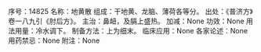 序号：14825
名称：地黄散
组成：干地黄、龙脑、薄荷各等分。
出处：《普济方》卷一八九引《肘后方》。
主治：鼻衄，及膈上盛热。
加减：None
功效：None
用法用量：冷水调下。
制备方法：上为细末。
临床应用：None
各家论述：None
用药禁忌：None
附注：None
